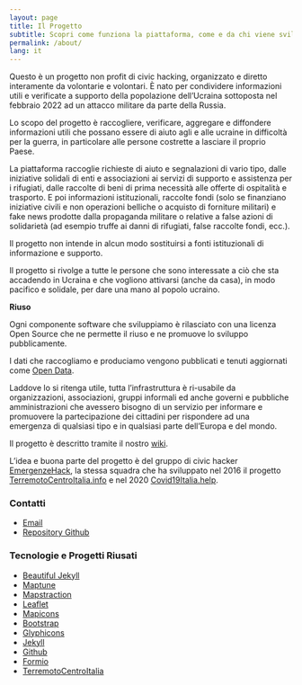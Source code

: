 ```yaml
---
layout: page
title: Il Progetto
subtitle: Scopri come funziona la piattaforma, come e da chi viene sviluppata
permalink: /about/
lang: it
---
```

  
Questo è un progetto non profit di civic hacking, organizzato e diretto interamente da volontarie e volontari. È nato per condividere informazioni utili e verificate a supporto della popolazione dell’Ucraina sottoposta nel febbraio 2022 ad un attacco militare da parte della Russia.

Lo scopo del progetto è raccogliere, verificare, aggregare e diffondere informazioni utili che possano essere di aiuto agli e alle ucraine in difficoltà per la guerra, in particolare alle persone costrette a lasciare il proprio Paese. 

La piattaforma raccoglie richieste di aiuto e segnalazioni di vario tipo, dalle iniziative solidali di enti e associazioni ai servizi di supporto e assistenza per i rifugiati, dalle raccolte di beni di prima necessità alle offerte di ospitalità e trasporto. E poi informazioni istituzionali, raccolte fondi (solo se finanziano iniziative civili e non operazioni belliche o acquisto di forniture militari) e fake news prodotte dalla propaganda militare o relative a false azioni di solidarietà (ad esempio truffe ai danni di rifugiati, false raccolte fondi, ecc.).  

Il progetto non intende in alcun modo sostituirsi a fonti istituzionali di informazione e supporto.

Il progetto si rivolge a tutte le persone che sono interessate a ciò che sta accadendo in Ucraina e che vogliono attivarsi (anche da casa), in modo pacifico e solidale, per dare una mano al popolo ucraino.

**Riuso**

Ogni componente software che sviluppiamo è rilasciato con una licenza Open Source che ne permette il riuso e ne promuove lo sviluppo pubblicamente.

I dati che raccogliamo e produciamo vengono pubblicati e tenuti aggiornati come [Open Data](https://europehelp.info/opendata/).

Laddove lo si ritenga utile, tutta l’infrastruttura è ri-usabile da organizzazioni, associazioni, gruppi informali ed anche governi e pubbliche amministrazioni che avessero bisogno di un servizio per informare e promuovere la partecipazione dei cittadini per rispondere ad una emergenza di qualsiasi tipo e in qualsiasi parte dell’Europa e del mondo.

Il progetto è descritto tramite il nostro [wiki](https://github.com/emergenzeHack/europehelp.info/wiki).

L’idea e buona parte del progetto è del gruppo di civic hacker [EmergenzeHack](https://emergenzehack.github.io/), la stessa squadra che ha sviluppato nel 2016 il progetto [TerremotoCentroItalia.info](https://www.terremotocentroitalia.info/) e nel 2020 [Covid19Italia.help](https://covid19italia.help/).


### Contatti

- [Email](mailto:europehelp.info@gmail.com)
- [Repository Github](https://github.com/emergenzeHack/europehelp.info)

### Tecnologie e Progetti Riusati

- [Beautiful Jekyll](https://deanattali.com/beautiful-jekyll/)
- [Maptune](https://github.com/gjrichter/maptune)
- [Mapstraction](http://mapstraction.com)
- [Leaflet](http://leafletjs.com)
- [Mapicons](http://mapicons.nicolasmollet.com)
- [Bootstrap](http://getbootstrap.com/)
- [Glyphicons](http://glyphicons.com)
- [Jekyll](https://jekyllrb.com/)
- [Github](http://www.github.com)
- [Formio](https://formio.github.io/formio.js/#)
- [TerremotoCentroItalia](http://www.terremotocentroitalia.info)

